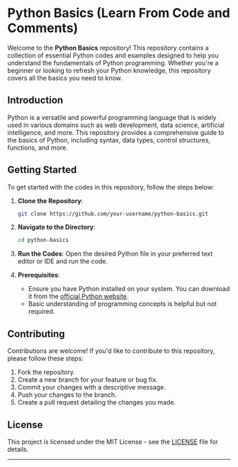 
# Python Basics (Learn From Code and Comments)

Welcome to the **Python Basics** repository! This repository contains a collection of essential Python codes and examples designed to help you understand the fundamentals of Python programming. Whether you're a beginner or looking to refresh your Python knowledge, this repository covers all the basics you need to know.

## Introduction
Python is a versatile and powerful programming language that is widely used in various domains such as web development, data science, artificial intelligence, and more. This repository provides a comprehensive guide to the basics of Python, including syntax, data types, control structures, functions, and more.

## Getting Started
To get started with the codes in this repository, follow the steps below:

1. **Clone the Repository**:
   ```bash
   git clone https://github.com/your-username/python-basics.git
   ```
2. **Navigate to the Directory**:
   ```bash
   cd python-basics
   ```
3. **Run the Codes**:
   Open the desired Python file in your preferred text editor or IDE and run the code.

4. **Prerequisites**:
   - Ensure you have Python installed on your system. You can download it from the [official Python website](https://www.python.org/downloads/).
   - Basic understanding of programming concepts is helpful but not required.

## Contributing
Contributions are welcome! If you'd like to contribute to this repository, please follow these steps:
1. Fork the repository.
2. Create a new branch for your feature or bug fix.
3. Commit your changes with a descriptive message.
4. Push your changes to the branch.
5. Create a pull request detailing the changes you made.

## License
This project is licensed under the MIT License - see the [LICENSE](LICENSE) file for details.

---
